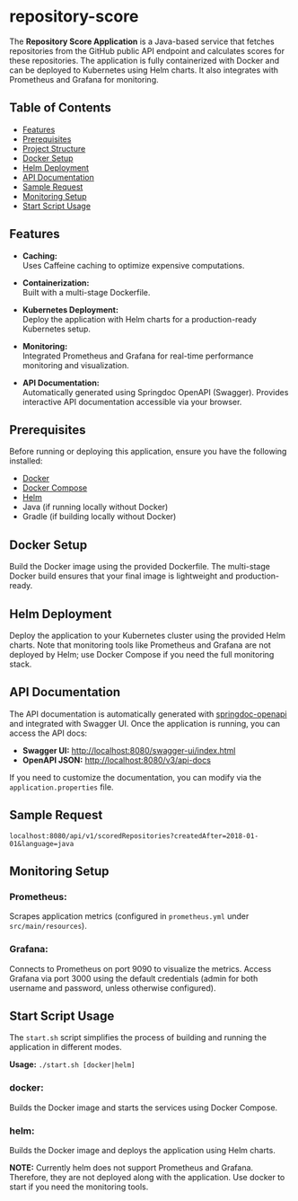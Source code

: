 # repository-score

The **Repository Score Application** is a Java-based service that fetches repositories from the GitHub public API endpoint and calculates scores for these repositories. The application is fully containerized with Docker and can be deployed to Kubernetes using Helm charts. It also integrates with Prometheus and Grafana for monitoring.

## Table of Contents

- [Features](#features)
- [Prerequisites](#prerequisites)
- [Project Structure](#project-structure)
- [Docker Setup](#docker-setup)
- [Helm Deployment](#helm-deployment)
- [API Documentation](#api-documentation)
- [Sample Request](#sample-request)
- [Monitoring Setup](#monitoring-setup)
- [Start Script Usage](#start-script-usage)

## Features
- **Caching:**  
  Uses Caffeine caching to optimize expensive computations.

- **Containerization:**  
  Built with a multi-stage Dockerfile.

- **Kubernetes Deployment:**  
  Deploy the application with Helm charts for a production-ready Kubernetes setup.

- **Monitoring:**  
  Integrated Prometheus and Grafana for real-time performance monitoring and visualization.

- **API Documentation:**  
  Automatically generated using Springdoc OpenAPI (Swagger). Provides interactive API documentation accessible via your browser.

## Prerequisites

Before running or deploying this application, ensure you have the following installed:

- [Docker](https://docs.docker.com/get-docker/)
- [Docker Compose](https://docs.docker.com/compose/install/)
- [Helm](https://helm.sh/docs/intro/install/)
- Java (if running locally without Docker)
- Gradle (if building locally without Docker)

## Docker Setup

Build the Docker image using the provided Dockerfile. The multi-stage Docker build ensures that your final image is lightweight and production-ready.

## Helm Deployment

Deploy the application to your Kubernetes cluster using the provided Helm charts. Note that monitoring tools like Prometheus and Grafana are not deployed by Helm; use Docker Compose if you need the full monitoring stack.

## API Documentation

The API documentation is automatically generated with [springdoc-openapi](https://springdoc.org/) and integrated with Swagger UI. Once the application is running, you can access the API docs:

- **Swagger UI:** [http://localhost:8080/swagger-ui/index.html](http://localhost:8080/swagger-ui/index.html)
- **OpenAPI JSON:** [http://localhost:8080/v3/api-docs](http://localhost:8080/v3/api-docs)

If you need to customize the documentation, you can modify via the `application.properties` file.


## Sample Request
`localhost:8080/api/v1/scoredRepositories?createdAfter=2018-01-01&language=java`

## Monitoring Setup
### Prometheus:
Scrapes application metrics (configured in `prometheus.yml` under `src/main/resources`).

### Grafana:
Connects to Prometheus on port 9090 to visualize the metrics. Access Grafana via port 3000 using the default credentials (admin for both username and password, unless otherwise configured).

## Start Script Usage
The `start.sh` script simplifies the process of building and running the application in different modes.

**Usage:**
`./start.sh [docker|helm]`


### docker:
Builds the Docker image and starts the services using Docker Compose.

### helm:
Builds the Docker image and deploys the application using Helm charts.

**NOTE:** Currently helm does not support Prometheus and Grafana. Therefore, they are not deployed along with the application. Use docker to start if you need the monitoring tools.
